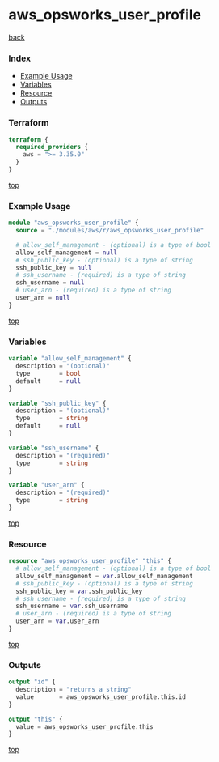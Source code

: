 # aws_opsworks_user_profile

[back](../aws.md)

### Index

- [Example Usage](#example-usage)
- [Variables](#variables)
- [Resource](#resource)
- [Outputs](#outputs)

### Terraform

```terraform
terraform {
  required_providers {
    aws = ">= 3.35.0"
  }
}
```

[top](#index)

### Example Usage

```terraform
module "aws_opsworks_user_profile" {
  source = "./modules/aws/r/aws_opsworks_user_profile"

  # allow_self_management - (optional) is a type of bool
  allow_self_management = null
  # ssh_public_key - (optional) is a type of string
  ssh_public_key = null
  # ssh_username - (required) is a type of string
  ssh_username = null
  # user_arn - (required) is a type of string
  user_arn = null
}
```

[top](#index)

### Variables

```terraform
variable "allow_self_management" {
  description = "(optional)"
  type        = bool
  default     = null
}

variable "ssh_public_key" {
  description = "(optional)"
  type        = string
  default     = null
}

variable "ssh_username" {
  description = "(required)"
  type        = string
}

variable "user_arn" {
  description = "(required)"
  type        = string
}
```

[top](#index)

### Resource

```terraform
resource "aws_opsworks_user_profile" "this" {
  # allow_self_management - (optional) is a type of bool
  allow_self_management = var.allow_self_management
  # ssh_public_key - (optional) is a type of string
  ssh_public_key = var.ssh_public_key
  # ssh_username - (required) is a type of string
  ssh_username = var.ssh_username
  # user_arn - (required) is a type of string
  user_arn = var.user_arn
}
```

[top](#index)

### Outputs

```terraform
output "id" {
  description = "returns a string"
  value       = aws_opsworks_user_profile.this.id
}

output "this" {
  value = aws_opsworks_user_profile.this
}
```

[top](#index)